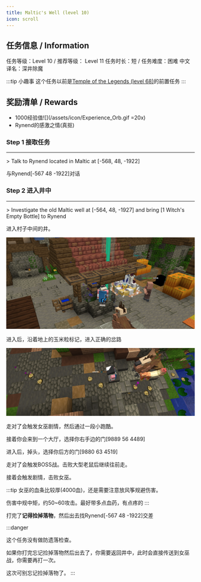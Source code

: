 ```yaml
---
title: Maltic's Well (level 10)
icon: scroll
---
```


## 任务信息 / Information
任务等级：Level 10 / 推荐等级： Level 11
任务时长：短 / 任务难度：困难
中文译名：深井除魔

:::tip 小趣事
这个任务以前是[Temple of the Legends (level 68)](/quests/lvl61-70/level%2068%20-%20temple%20of%20the%20legends.html)的前置任务
:::



## 奖励清单 / Rewards

+ 1000经验值![](/assets/icon/Experience_Orb.gif =20x)
+ Rynend的感激之情(真抠)

### Step 1 接取任务
---
\> Talk to Rynend located in Maltic at [-568, 48, -1922]

与<NPC>Rynend</NPC><CC>[-567 48 -1922]</CC>对话

### Step 2 进入井中
---
\> Investigate the old Maltic well at [-564, 48, -1927] and bring [1 Witch's Empty Bottle] to Rynend

进入村子中间的井。

![](/assets/img/lv10-1.png)

进入后，沿着地上的玉米粒标记，进入正确的岔路

![](/assets/img/lv10-2.png)

走对了会触发女巫剧情，然后通过一段小跑酷。

接着你会来到一个大厅，选择你右手边的门<CC>[9889 56 4489]</CC>

进入后，掉头，选择你后方的门<CC>[9880 63 4519]</CC>

走对了会触发BOSS战。击败大型老鼠后继续往前走。

接着会触发剧情，击败女巫。

:::tip
女巫的血条比较厚(4000血)，还是需要注意放风筝规避伤害。

伤害中规中矩，约50~60攻击。最好带多点血药，有点疼的
:::

打完了**记得捡掉落物**，然后出去找<NPC>Rynend</NPC><CC>[-567 48 -1922]</CC>交差

:::danger

这个任务没有做防遗落检查。

如果你打完忘记捡掉落物然后出去了，你需要返回井中，此时会直接传送到女巫战，你需要再打一次。

这次可别忘记捡掉落物了。
:::

